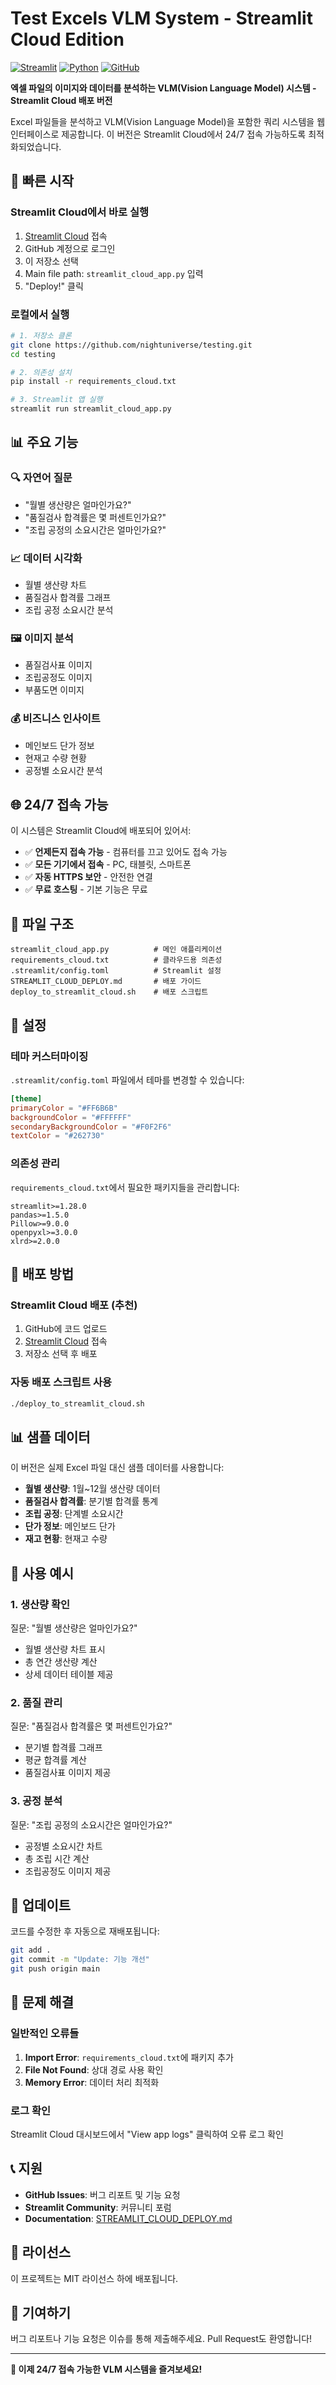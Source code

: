 # Test Excels VLM System - Streamlit Cloud Edition

[![Streamlit](https://img.shields.io/badge/Streamlit-FF4B4B?style=for-the-badge&logo=Streamlit&logoColor=white)](https://streamlit.io/)
[![Python](https://img.shields.io/badge/Python-3776AB?style=for-the-badge&logo=python&logoColor=white)](https://python.org/)
[![GitHub](https://img.shields.io/badge/GitHub-100000?style=for-the-badge&logo=github&logoColor=white)](https://github.com/)

**엑셀 파일의 이미지와 데이터를 분석하는 VLM(Vision Language Model) 시스템 - Streamlit Cloud 배포 버전**

Excel 파일들을 분석하고 VLM(Vision Language Model)을 포함한 쿼리 시스템을 웹 인터페이스로 제공합니다. 이 버전은 Streamlit Cloud에서 24/7 접속 가능하도록 최적화되었습니다.

## 🚀 빠른 시작

### Streamlit Cloud에서 바로 실행
1. [Streamlit Cloud](https://share.streamlit.io/) 접속
2. GitHub 계정으로 로그인
3. 이 저장소 선택
4. Main file path: `streamlit_cloud_app.py` 입력
5. "Deploy!" 클릭

### 로컬에서 실행
```bash
# 1. 저장소 클론
git clone https://github.com/nightuniverse/testing.git
cd testing

# 2. 의존성 설치
pip install -r requirements_cloud.txt

# 3. Streamlit 앱 실행
streamlit run streamlit_cloud_app.py
```

## 📊 주요 기능

### 🔍 자연어 질문
- "월별 생산량은 얼마인가요?"
- "품질검사 합격률은 몇 퍼센트인가요?"
- "조립 공정의 소요시간은 얼마인가요?"

### 📈 데이터 시각화
- 월별 생산량 차트
- 품질검사 합격률 그래프
- 조립 공정 소요시간 분석

### 🖼️ 이미지 분석
- 품질검사표 이미지
- 조립공정도 이미지
- 부품도면 이미지

### 💰 비즈니스 인사이트
- 메인보드 단가 정보
- 현재고 수량 현황
- 공정별 소요시간 분석

## 🌐 24/7 접속 가능

이 시스템은 Streamlit Cloud에 배포되어 있어서:
- ✅ **언제든지 접속 가능** - 컴퓨터를 끄고 있어도 접속 가능
- ✅ **모든 기기에서 접속** - PC, 태블릿, 스마트폰
- ✅ **자동 HTTPS 보안** - 안전한 연결
- ✅ **무료 호스팅** - 기본 기능은 무료

## 📁 파일 구조

```
streamlit_cloud_app.py          # 메인 애플리케이션
requirements_cloud.txt          # 클라우드용 의존성
.streamlit/config.toml          # Streamlit 설정
STREAMLIT_CLOUD_DEPLOY.md       # 배포 가이드
deploy_to_streamlit_cloud.sh    # 배포 스크립트
```

## 🔧 설정

### 테마 커스터마이징
`.streamlit/config.toml` 파일에서 테마를 변경할 수 있습니다:

```toml
[theme]
primaryColor = "#FF6B6B"
backgroundColor = "#FFFFFF"
secondaryBackgroundColor = "#F0F2F6"
textColor = "#262730"
```

### 의존성 관리
`requirements_cloud.txt`에서 필요한 패키지들을 관리합니다:

```
streamlit>=1.28.0
pandas>=1.5.0
Pillow>=9.0.0
openpyxl>=3.0.0
xlrd>=2.0.0
```

## 🚀 배포 방법

### Streamlit Cloud 배포 (추천)
1. GitHub에 코드 업로드
2. [Streamlit Cloud](https://share.streamlit.io/) 접속
3. 저장소 선택 후 배포

### 자동 배포 스크립트 사용
```bash
./deploy_to_streamlit_cloud.sh
```

## 📊 샘플 데이터

이 버전은 실제 Excel 파일 대신 샘플 데이터를 사용합니다:

- **월별 생산량**: 1월~12월 생산량 데이터
- **품질검사 합격률**: 분기별 합격률 통계
- **조립 공정**: 단계별 소요시간
- **단가 정보**: 메인보드 단가
- **재고 현황**: 현재고 수량

## 🎯 사용 예시

### 1. 생산량 확인
질문: "월별 생산량은 얼마인가요?"
- 월별 생산량 차트 표시
- 총 연간 생산량 계산
- 상세 데이터 테이블 제공

### 2. 품질 관리
질문: "품질검사 합격률은 몇 퍼센트인가요?"
- 분기별 합격률 그래프
- 평균 합격률 계산
- 품질검사표 이미지 제공

### 3. 공정 분석
질문: "조립 공정의 소요시간은 얼마인가요?"
- 공정별 소요시간 차트
- 총 조립 시간 계산
- 조립공정도 이미지 제공

## 🔄 업데이트

코드를 수정한 후 자동으로 재배포됩니다:

```bash
git add .
git commit -m "Update: 기능 개선"
git push origin main
```

## 🐛 문제 해결

### 일반적인 오류들
1. **Import Error**: `requirements_cloud.txt`에 패키지 추가
2. **File Not Found**: 상대 경로 사용 확인
3. **Memory Error**: 데이터 처리 최적화

### 로그 확인
Streamlit Cloud 대시보드에서 "View app logs" 클릭하여 오류 로그 확인

## 📞 지원

- **GitHub Issues**: 버그 리포트 및 기능 요청
- **Streamlit Community**: 커뮤니티 포럼
- **Documentation**: [STREAMLIT_CLOUD_DEPLOY.md](STREAMLIT_CLOUD_DEPLOY.md)

## 📝 라이선스

이 프로젝트는 MIT 라이선스 하에 배포됩니다.

## 🤝 기여하기

버그 리포트나 기능 요청은 이슈를 통해 제출해주세요.
Pull Request도 환영합니다!

---

**🎉 이제 24/7 접속 가능한 VLM 시스템을 즐겨보세요!**
